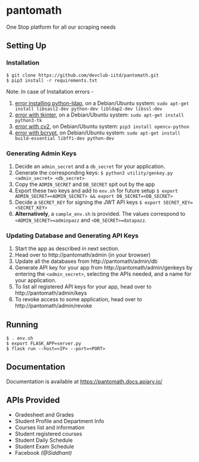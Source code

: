 # pantomath
One Stop platform for all our scraping needs

## Setting Up
### Installation
```
$ git clone https://github.com/devclub-iitd/pantomath.git
$ pip3 install -r requirements.txt
```

Note: In case of Installation errors -
1. [error installing python-ldap](https://stackoverflow.com/a/4768467/7116413), on a Debian/Ubuntu system:
`sudo apt-get install libsasl2-dev python-dev libldap2-dev libssl-dev`
2. [error with tkinter](https://stackoverflow.com/a/43616757/7116413), on a Debian/Ubuntu system:
 `sudo apt-get install python3-tk`
3. [error with cv2](https://stackoverflow.com/a/48533185/7116413), on Debian/Ubuntu system: 
`pip3 install opencv-python`
4. [error with bcrypt](https://pypi.org/project/bcrypt/), on Debian/Ubuntu system:
`sudo apt-get install build-essential libffi-dev python-dev`

### Generating Admin Keys
1. Decide an `admin_secret` and a `db_secret` for your application.
2. Generate the corresponding keys:
`$ python3 utility/genkey.py <admin_secret> <db_secret>`
3. Copy the `ADMIN_SECRET` and `DB_SECRET` spit out by the app
4. Export these two keys and add to `env.sh` for future setup
`$ export ADMIN_SECRET=<ADMIN_SECRET> && export DB_SECRET=<DB_SECRET>`
5. Decide a `SECRET_KEY` for signing the JWT API keys
`$ export SECRET_KEY=<SECRET_KEY>`
6. **Alternatively**, a `sample_env.sh` is provided. The values correspond to `<ADMIN_SECRET>=adminpazz` and `<DB_SECRET>=datapazz`.

### Updating Database and Generating API Keys
1. Start the app as described in next section.
2. Head over to http://pantomath/admin (in your browser)
3. Update all the databases from http://pantomath/admin/db
4. Generate API key for your app from http://pantomath/admin/genkeys by entering the `<admin_secret>`, selecting the APIs needed, and a name for your application.
5. To list all registered API keys for your app, head over to http://pantomath/admin/keys
6. To revoke access to some application, head over to http://pantomath/admin/revoke

## Running 
```
$ . env.sh
$ export FLASK_APP=server.py
$ flask run --host=<IP> --port=<PORT>
```

## Documentation

Documentation is available at https://pantomath.docs.apiary.io/  

## APIs Provided
* Gradesheet and Grades
* Student Profile and Department Info
* Courses list and information
* Student registered courses
* Student Daily Schedule
* Student Exam Schedule
* Facebook _(@Siddhant)_